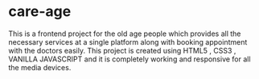 # care-age
This is a frontend project for the old age people which provides all the necessary services at a single platform along with booking appointment with the doctors easily. This project is created using HTML5 , CSS3 , VANILLA JAVASCRIPT and it is completely working and responsive for all the media devices.
